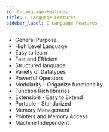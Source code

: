 ```yaml
---
id: C-Language-Features
title: C Language Features
sidebar_label: C Language Features
---
```


- General Purpose
- High Level Language
- Easy to learn
- Fast and Efficient
- Structured language
- Variety of Datatypes
- Powerful Operators
- Modularity - Origanize functionality
- Function Rich libraries
- Extensible - Easy to Extend
- Portable - Standarized
- Memory Management
- Pointers and Memory Access
- Machine Independent
